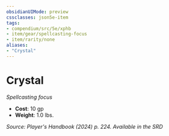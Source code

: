 ```yaml
---
obsidianUIMode: preview
cssclasses: json5e-item
tags:
- compendium/src/5e/xphb
- item/gear/spellcasting-focus
- item/rarity/none
aliases: 
- "Crystal"
---
```

# Crystal
*Spellcasting focus*  


- **Cost**: 10 gp
- **Weight**: 1.0 lbs.

*Source: Player's Handbook (2024) p. 224. Available in the <span title='Systems Reference Document (5.2)'>SRD</span>*